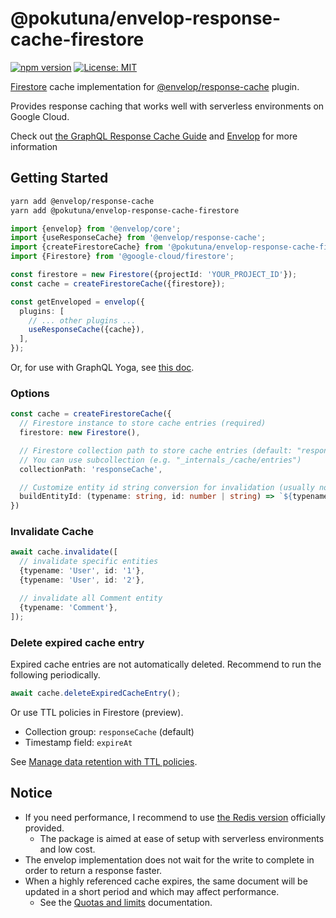 @pokutuna/envelop-response-cache-firestore
===

[![npm version](https://badge.fury.io/js/@pokutuna%2Fenvelop-response-cache-firestore.svg)](https://badge.fury.io/js/@pokutuna%2Fenvelop-response-cache-firestore) [![License: MIT](https://img.shields.io/badge/License-MIT-yellow.svg)](https://opensource.org/licenses/MIT)

[Firestore](https://cloud.google.com/firestore) cache implementation for [@envelop/response-cache](https://www.npmjs.com/package/@envelop/response-cache) plugin.

Provides response caching that works well with serverless environments on Google Cloud.

Check out [the GraphQL Response Cache Guide](https://envelop.dev/docs/guides/adding-a-graphql-response-cache) and [Envelop](https://www.envelop.dev/) for more information


## Getting Started

```sh
yarn add @envelop/response-cache
yarn add @pokutuna/envelop-response-cache-firestore
```

```ts
import {envelop} from '@envelop/core';
import {useResponseCache} from '@envelop/response-cache';
import {createFirestoreCache} from '@pokutuna/envelop-response-cache-firestore';
import {Firestore} from '@google-cloud/firestore';

const firestore = new Firestore({projectId: 'YOUR_PROJECT_ID'});
const cache = createFirestoreCache({firestore});

const getEnveloped = envelop({
  plugins: [
    // ... other plugins ...
    useResponseCache({cache}),
  ],
});
```

Or, for use with GraphQL Yoga, see [this doc](https://www.the-guild.dev/graphql/yoga-server/v3/features/envelop-plugins).


### Options

```ts
const cache = createFirestoreCache({
  // Firestore instance to store cache entries (required)
  firestore: new Firestore(),

  // Firestore collection path to store cache entries (default: "responseCache")
  // You can use subcollection (e.g. "_internals_/cache/entries")
  collectionPath: 'responseCache',

  // Customize entity id string conversion for invalidation (usually not required to use)
  buildEntityId: (typename: string, id: number | string) => `${typename}#${id}`,
})
```


### Invalidate Cache

```ts
await cache.invalidate([
  // invalidate specific entities
  {typename: 'User', id: '1'},
  {typename: 'User', id: '2'},

  // invalidate all Comment entity
  {typename: 'Comment'},
]);
```


### Delete expired cache entry

Expired cache entries are not automatically deleted.
Recommend to run the following periodically.

```ts
await cache.deleteExpiredCacheEntry();
```

Or use TTL policies in Firestore (preview).

- Collection group: `responseCache` (default)
- Timestamp field: `expireAt`

See [Manage data retention with TTL policies](https://cloud.google.com/firestore/docs/ttl).


## Notice

- If you need performance, I recommend to use [the Redis version](https://www.npmjs.com/package/@envelop/response-cache-redis) officially provided.
  - The package is aimed at ease of setup with serverless environments and low cost.
- The envelop implementation does not wait for the write to complete in order to return a response faster.
- When a highly referenced cache expires, the same document will be updated in a short period and which may affect performance.
  - See the [Quotas and limits](https://cloud.google.com/firestore/quotas#soft_limits) documentation.
